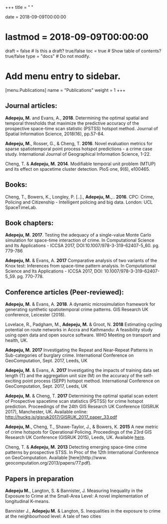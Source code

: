 +++
title = " "

date = 2018-09-09T00:00:00
# lastmod = 2018-09-09T00:00:00

draft = false  # Is this a draft? true/false
toc = true  # Show table of contents? true/false
type = "docs"  # Do not modify.

# Add menu entry to sidebar.
[menu.Publications]
  name = "Publications"
  weight = 1
+++

## **Journal articles:**

**Adepeju, M.** and Evans, A., **2018**. Determining the optimal spatial and temporal thresholds that maximize the predictive accuracy of the prospective space-time scan statistic (PSTSS) hotspot method. Journal of Spatial Information Science, 2018(16), pp.57-84.

**Adepeju, M.**, Rosser, G., & Cheng, T. **2016**. Novel evaluation metrics for sparse spatiotemporal
point process hotspot predictions - a crime case study. International Journal of Geographical
Information Science, 1-22.

Cheng, T. & **Adepeju, M.** **2014**. Modifiable temporal unit problem (MTUP) and its effect on spacetime
cluster detection. PloS one, 9(6), e100465.

## **Books:**

Cheng, T., Bowers, K., Longley, P. [..]., **Adepeju, M.**,.. **2016**. CPC: Crime, Policing and Citizenship - Intelligent policing and big data. London: UCL SpaceTimeLab.

## **Book chapters:**

**Adepeju, M.** **2017**. Testing the adequacy of a single-value Monte Carlo simulation for space-time interaction of crime. In Computational Science and Its Applications - ICCSA 2017, DOI:10.1007/978-3-319-62407-5_60. pg. 779-786

**Adepeju, M.** & Evans, A. **2017** Comparative analysis of two variants of the Knox test: Inferences from space-time pattern analysis. In Computational Science and Its Applications - ICCSA 2017, DOI: 10.1007/978-3-319-62407-5_59. pg. 770-778.

## **Conference articles (Peer-reviewed):**

**Adepeju, M.** & Evans, A. **2018**. A dynamic microsimulation framework for generating synthetic spatiotemporal crime patterns. GIS Research UK conference, Leicester (2018).

Lovelace, R., Padgham, M., **Adepeju, M.** & Groot, N. **2018** Estimating cycling potential on route networks in Accra and Kathmandu: A feasibility study using open data and open source software. WHO Meeting on transport and health, UK.

**Adepeju, M.** **2017** Investigating the Repeat and Near-Repeat Patterns in Sub-categories of burglary crime. International Conference on GeoComputation, Sept. 2017, Leeds, UK

**Adepeju, M.** & Evans, A. **2017** Investigating the impacts of training data set length (T) and the aggregation unit size (M) on the accuracy of the self-exciting point process (SEPP) hotspot method. International Conference on GeoComputation, Sept. 2017, Leeds, UK

**Adepeju, M.** & Cheng, T. **2017** Determining the optimal spatial scan extent of Prospective spacetime scan statistics (PSTSS) for crime hotspot prediction. Proceedings of the 24th GIS Research UK Conference (GISRUK 2017), Manchester, UK. Available online: http://huckg.is/gisruk2017/GISRUK_2017_paper_33.pdf

**Adepeju, M.**, Cheng, T., Shawe-Taylor, J., & Bowers, K. **2015** A new metric of crime hotspots for Operational Policing. Proceedings of the 23rd GIS Research UK Conference (GISRUK 2015), Leeds, UK. Available [here](leeds.gisruk.org/abstracts/GISRUK2015_submission_51.pdf).

Cheng, T. & **Adepeju, M.** **2013** Detecting emerging space-time crime patterns by prospective STSS. In Proc of the 12th International Conference on GeoComputation. Available [here](http://www. geocomputation.org/2013/papers/77.pdf).

## **Papers in preparation**

**Adepeju M.**, Langton, S. & Bannister, J. Measuring Inequality in the Exposure to Crime at the Small-Area Level: A novel implementation of longitudinal K-means.

Bannister J., **Adepeju M.** & Langton, S. Inequalities in the exposure to crime at the neighbourhood level: A tale of two cities


